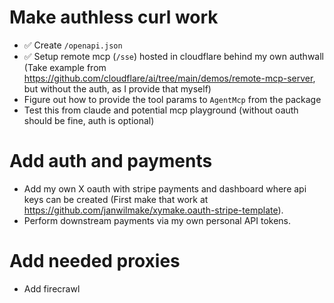 # Make authless curl work

- ✅ Create `/openapi.json`
- ✅ Setup remote mcp (`/sse`) hosted in cloudflare behind my own authwall (Take example from https://github.com/cloudflare/ai/tree/main/demos/remote-mcp-server, but without the auth, as I provide that myself)
- Figure out how to provide the tool params to `AgentMcp` from the package
- Test this from claude and potential mcp playground (without oauth should be fine, auth is optional)

# Add auth and payments

- Add my own X oauth with stripe payments and dashboard where api keys can be created (First make that work at https://github.com/janwilmake/xymake.oauth-stripe-template).
- Perform downstream payments via my own personal API tokens.

# Add needed proxies

- Add firecrawl
